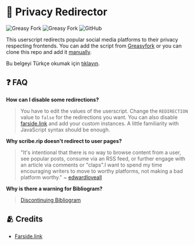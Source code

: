 # 🔀 Privacy Redirector

![Greasy Fork](https://img.shields.io/greasyfork/v/436359-privacy-redirector?style=flat-square)
![Greasy Fork](https://img.shields.io/greasyfork/dt/436359-privacy-redirector?style=flat-square)
![GitHub](https://img.shields.io/github/license/dybdeskarphet/privacy-redirector?style=flat-square) 

This userscript redirects popular social media platforms to their privacy
respecting frontends. You can add the script from
[Greasyfork](https://greasyfork.org/scripts/436359-privacy-redirector) or
you can clone this repo and add it
[manually](https://violentmonkey.github.io/guide/creating-a-userscript/).

Bu belgeyi Türkçe okumak için
<a href="https://github.com/dybdeskarphet/privacy-redirector/blob/main/doc/README_tr.md">tıklayın</a>.

## ❓ FAQ

__How can I disable some redirections?__
> You have to edit the values of the userscript. Change the `REDIRECTION` value to
`false` for the redirections you want. You can also disable [farside.link](https://github.com/benbusby/farside)
and add your custom instances. A little familiarity with JavaScript syntax should
be enough.

__Why scribe.rip doesn't redirect to user pages?__
> "It's intentional that there is no way to browse content from a user, see popular
posts, consume via an RSS feed, or further engage with an article via comments or
"claps".I want to spend my time encouraging writers to move to worthy platforms,
not making a bad platform worthy."
> ~ [edwardloveall](https://sr.ht/~edwardloveall/Scribe/#project-goals)

__Why is there a warning for Bibliogram?__
> [Discontinuing Bibliogram](https://cadence.moe/blog/2022-09-01-discontinuing-bibliogram)

## 🫂 Credits

* [Farside.link](https://github.com/benbusby/farside)
